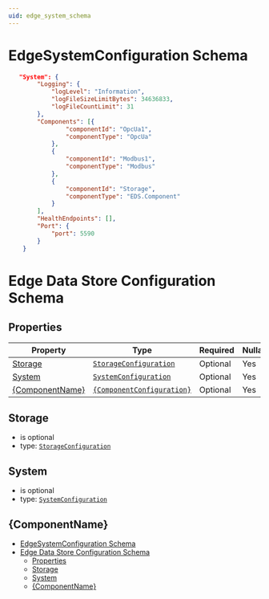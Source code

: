 ```yaml
---
uid: edge_system_schema
---
```


# EdgeSystemConfiguration Schema

```json
   "System": {
        "Logging": {
            "logLevel": "Information",
            "logFileSizeLimitBytes": 34636833,
            "logFileCountLimit": 31
        },
        "Components": [{
                "componentId": "OpcUa1",
                "componentType": "OpcUa"
            },
            {
                "componentId": "Modbus1",
                "componentType": "Modbus"
            },
            {
                "componentId": "Storage",
                "componentType": "EDS.Component"
            }
        ],
        "HealthEndpoints": [],
        "Port": {
            "port": 5590
        }
    }
```

# Edge Data Store Configuration Schema

## Properties

| Property                                        | Type      | Required | Nullable | Defined by                            |
| ----------------------------------------------- | --------- | -------- | -------- | ------------------------------------- |
| [Storage](#storage)         | [`StorageConfiguration`](xref:storage_schema) | Optional | Yes      | StorageConfiguration |
| [System](#system) | [`SystemConfiguration`](xref:system_schema) | Optional | Yes      | SystemConfiguration |
| [{ComponentName}](#system) | [`{ComponentConfiguration}`](#system) | Optional | Yes      | {ComponentConfiguration} |

## Storage

- is optional
- type: [`StorageConfiguration`](xref:storage_schema)

## System

- is optional
- type: [`SystemConfiguration`](xref:system_schema)

## {ComponentName}
- [EdgeSystemConfiguration Schema](#edgesystemconfiguration-schema)
- [Edge Data Store Configuration Schema](#edge-system-configuration-schema)
  - [Properties](#properties)
  - [Storage](#storage)
  - [System](#system)
  - [{ComponentName}](#componentname)

